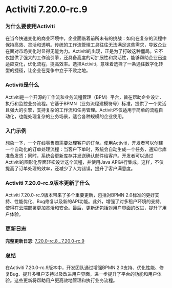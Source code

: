 # Activiti 7.20.0-rc.9
### 为什么要使用Activiti

在当今快速变化的商业环境中，企业面临着前所未有的挑战：如何在复杂的流程中保持高效、灵活和透明。传统的工作流管理工具往往无法满足这些需求，导致企业在面对市场变化时显得无能为力。Activiti的出现，正是为了打破这种僵局。它不仅提供了强大的工作流引擎，还具备高度的可扩展性和灵活性，能够帮助企业迅速适应变化，优化流程，提高效率。选择Activiti，意味着选择了一条通往数字化转型的捷径，让企业在竞争中立于不败之地。

### Activiti是什么

Activiti是一个开源的工作流和业务流程管理（BPM）平台，旨在帮助企业设计、执行和监控业务流程。它基于BPMN（业务流程建模符号）标准，提供了一个灵活且强大的引擎，支持复杂的工作流和任务管理。Activiti不仅适用于简单的流程自动化，也能处理复杂的业务场景，适合各种规模的企业使用。

### 入门示例

想象一下，一个在线零售商需要处理客户的订单。使用Activiti，开发者可以创建一个自动化的订单处理流程：当客户下单时，系统会自动生成一个任务，通知仓库准备发货；同时，系统会更新库存并发送确认邮件给客户。开发者可以通过Activiti的图形化界面轻松设计这个流程，并使用Java API进行集成。这样，不仅提高了订单处理的效率，还减少了人为错误，提升了客户满意度。

### Activiti 7.20.0-rc.9版本更新了什么

Activiti 7.20.0-rc.9版本带来了多个重要更新，包括对BPMN 2.0标准的更好支持、性能优化、Bug修复以及新的API功能。此外，增强了对多租户环境的支持，使得在云端部署更加灵活和安全。最后，更新还包括对用户界面的改进，提升了用户体验。

### 更新日志

**完整更新日志**: [7.20.0-rc.8...7.20.0-rc.9](https://github.com/Activiti/Activiti/compare/7.20.0-rc.8...7.20.0-rc.9)

### 总结

在Activiti 7.20.0-rc.9版本中，开发团队通过增强BPMN 2.0支持、优化性能、修复Bug、提升多租户支持以及改进用户界面，进一步提升了平台的功能和用户体验。这些更新将帮助用户更高效地管理和执行业务流程。